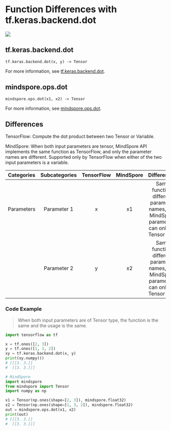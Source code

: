 # Function Differences with tf.keras.backend.dot

<a href="https://gitee.com/mindspore/docs/blob/r2.0/docs/mindspore/source_en/note/api_mapping/tensorflow_diff/dot.md" target="_blank"><img src="https://mindspore-website.obs.cn-north-4.myhuaweicloud.com/website-images/r2.0/resource/_static/logo_source_en.png"></a>

## tf.keras.backend.dot

```text
tf.keras.backend.dot(x, y) -> Tensor
```

For more information, see [tf.keras.backend.dot](https://keras.io/zh/backend/#dot).

## mindspore.ops.dot

```text
mindspore.ops.dot(x1, x2) -> Tensor
```

For more information, see [mindspore.ops.dot](https://www.mindspore.cn/docs/en/master/api_python/ops/mindspore.ops.dot.html).

## Differences

TensorFlow: Compute the dot product between two Tensor or Variable.

MindSpore: When both input parameters are tensor, MindSpore API implements the same function as TensorFlow, and only the parameter names are different. Supported only by TensorFlow when either of the two input parameters is a variable.

| Categories | Subcategories |TensorFlow | MindSpore | Differences |
| :-: | :-: | :-: | :-: |:-:|
|Parameters | Parameter 1 | x | x1 |Same function, different parameter names, and MindSpore parameters can only be Tensor type |
| | Parameter 2 | y | x2 |Same function, different parameter names, and MindSpore parameters can only be Tensor type |

### Code Example

> When both input parameters are of Tensor type, the function is the same and the usage is the same.

```python
import tensorflow as tf

x = tf.ones([2, 3])
y = tf.ones([1, 3, 2])
xy = tf.keras.backend.dot(x, y)
print(xy.numpy())
# [[[3. 3.]]
#  [[3. 3.]]]

# MindSpore
import mindspore
from mindspore import Tensor
import numpy as np

x1 = Tensor(np.ones(shape=[2, 3]), mindspore.float32)
x2 = Tensor(np.ones(shape=[1, 3, 2]), mindspore.float32)
out = mindspore.ops.dot(x1, x2)
print(out)
# [[[3. 3.]]
#  [[3. 3.]]]
```
